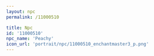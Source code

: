 ```yaml
---
layout: npc
permalink: /11000510

title: Npc
id: '11000510'
npc_name: 'Peachy'
icon_url: 'portrait/npc/11000510_enchantmaster3_p.png'
---
```

